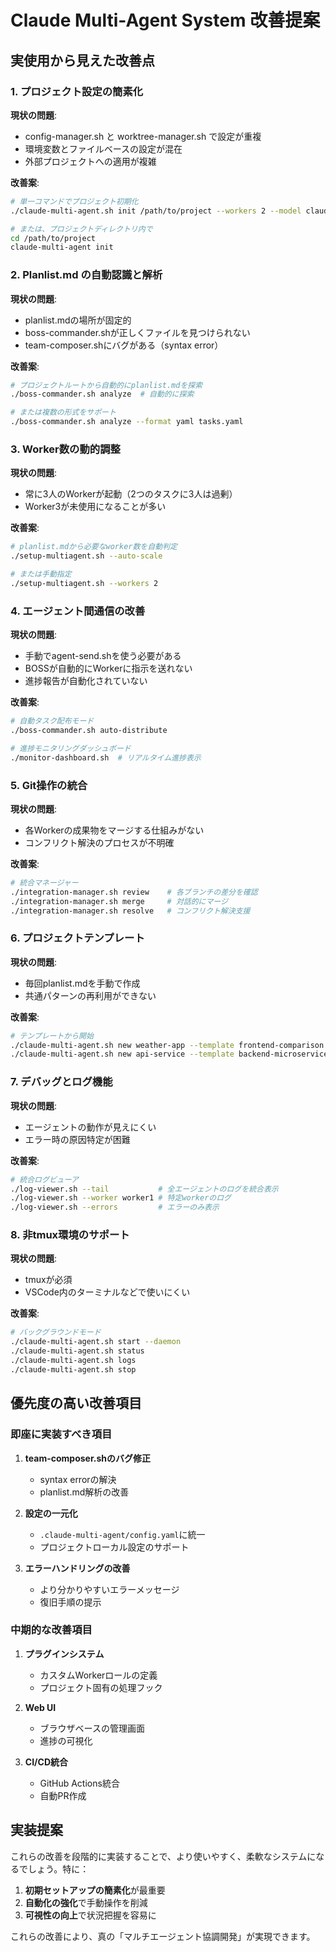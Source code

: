 # Claude Multi-Agent System 改善提案

## 実使用から見えた改善点

### 1. プロジェクト設定の簡素化

**現状の問題**:
- config-manager.sh と worktree-manager.sh で設定が重複
- 環境変数とファイルベースの設定が混在
- 外部プロジェクトへの適用が複雑

**改善案**:
```bash
# 単一コマンドでプロジェクト初期化
./claude-multi-agent.sh init /path/to/project --workers 2 --model claude-4o-latest

# または、プロジェクトディレクトリ内で
cd /path/to/project
claude-multi-agent init
```

### 2. Planlist.md の自動認識と解析

**現状の問題**:
- planlist.mdの場所が固定的
- boss-commander.shが正しくファイルを見つけられない
- team-composer.shにバグがある（syntax error）

**改善案**:
```bash
# プロジェクトルートから自動的にplanlist.mdを探索
./boss-commander.sh analyze  # 自動的に探索

# または複数の形式をサポート
./boss-commander.sh analyze --format yaml tasks.yaml
```

### 3. Worker数の動的調整

**現状の問題**:
- 常に3人のWorkerが起動（2つのタスクに3人は過剰）
- Worker3が未使用になることが多い

**改善案**:
```bash
# planlist.mdから必要なworker数を自動判定
./setup-multiagent.sh --auto-scale

# または手動指定
./setup-multiagent.sh --workers 2
```

### 4. エージェント間通信の改善

**現状の問題**:
- 手動でagent-send.shを使う必要がある
- BOSSが自動的にWorkerに指示を送れない
- 進捗報告が自動化されていない

**改善案**:
```bash
# 自動タスク配布モード
./boss-commander.sh auto-distribute

# 進捗モニタリングダッシュボード
./monitor-dashboard.sh  # リアルタイム進捗表示
```

### 5. Git操作の統合

**現状の問題**:
- 各Workerの成果物をマージする仕組みがない
- コンフリクト解決のプロセスが不明確

**改善案**:
```bash
# 統合マネージャー
./integration-manager.sh review    # 各ブランチの差分を確認
./integration-manager.sh merge     # 対話的にマージ
./integration-manager.sh resolve   # コンフリクト解決支援
```

### 6. プロジェクトテンプレート

**現状の問題**:
- 毎回planlist.mdを手動で作成
- 共通パターンの再利用ができない

**改善案**:
```bash
# テンプレートから開始
./claude-multi-agent.sh new weather-app --template frontend-comparison
./claude-multi-agent.sh new api-service --template backend-microservice
```

### 7. デバッグとログ機能

**現状の問題**:
- エージェントの動作が見えにくい
- エラー時の原因特定が困難

**改善案**:
```bash
# 統合ログビューア
./log-viewer.sh --tail           # 全エージェントのログを統合表示
./log-viewer.sh --worker worker1 # 特定workerのログ
./log-viewer.sh --errors         # エラーのみ表示
```

### 8. 非tmux環境のサポート

**現状の問題**:
- tmuxが必須
- VSCode内のターミナルなどで使いにくい

**改善案**:
```bash
# バックグラウンドモード
./claude-multi-agent.sh start --daemon
./claude-multi-agent.sh status
./claude-multi-agent.sh logs
./claude-multi-agent.sh stop
```

## 優先度の高い改善項目

### 即座に実装すべき項目

1. **team-composer.shのバグ修正**
   - syntax errorの解決
   - planlist.md解析の改善

2. **設定の一元化**
   - `.claude-multi-agent/config.yaml`に統一
   - プロジェクトローカル設定のサポート

3. **エラーハンドリングの改善**
   - より分かりやすいエラーメッセージ
   - 復旧手順の提示

### 中期的な改善項目

1. **プラグインシステム**
   - カスタムWorkerロールの定義
   - プロジェクト固有の処理フック

2. **Web UI**
   - ブラウザベースの管理画面
   - 進捗の可視化

3. **CI/CD統合**
   - GitHub Actions統合
   - 自動PR作成

## 実装提案

これらの改善を段階的に実装することで、より使いやすく、柔軟なシステムになるでしょう。特に：

1. **初期セットアップの簡素化**が最重要
2. **自動化の強化**で手動操作を削減
3. **可視性の向上**で状況把握を容易に

これらの改善により、真の「マルチエージェント協調開発」が実現できます。